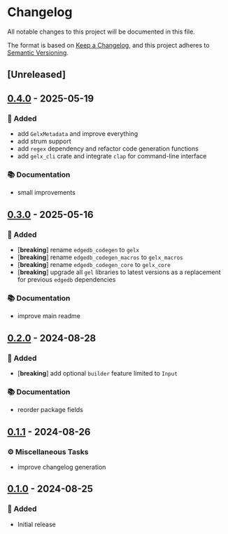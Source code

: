# Changelog

All notable changes to this project will be documented in this file.

The format is based on [Keep a Changelog](https://keepachangelog.com/en/1.0.0/), and this project adheres to [Semantic Versioning](https://semver.org/spec/v2.0.0.html).

## [Unreleased]

## [0.4.0](https://github.com/ifiokjr/gelx/compare/gelx_macros@v0.3.0...gelx_macros@v0.4.0) - 2025-05-19

### <!-- 0 -->🎉 Added

- add `GelxMetadata` and improve everything
- add strum support
- add `regex` dependency and refactor code generation functions
- add `gelx_cli` crate and integrate `clap` for command-line interface

### <!-- 3 -->📚 Documentation

- small improvements

## [0.3.0](https://github.com/ifiokjr/gelx/compare/v0.2.1...v0.3.0) - 2025-05-16

### <!-- 0 -->🎉 Added
- [**breaking**] rename `edgedb_codegen` to `gelx`
- [**breaking**] rename `edgedb_codegen_macros` to `gelx_macros`
- [**breaking**] rename `edgedb_codegen_core` to `gelx_core`
- [**breaking**] upgrade all `gel` libraries to latest versions as a replacement for previous `edgedb` dependencies

### <!-- 3 -->📚 Documentation
- improve main readme

## [0.2.0](https://github.com/ifiokjr/gelx/compare/gelx_macros@v0.1.2...gelx_macros@v0.2.0) - 2024-08-28

### <!-- 0 -->🎉 Added
- [**breaking**] add optional `builder` feature limited to `Input`

### <!-- 3 -->📚 Documentation
- reorder package fields

## [0.1.1](https://github.com/ifiokjr/gelx/compare/gelx_macros@0.1.0...gelx_macros@0.1.1) - 2024-08-26

### <!-- 7 -->⚙️ Miscellaneous Tasks
- improve changelog generation

## [0.1.0](https://github.com/ifiokjr/gelx/releases/tag/gelx_macros-v0.1.0) - 2024-08-25

### 🎉 Added

- Initial release
